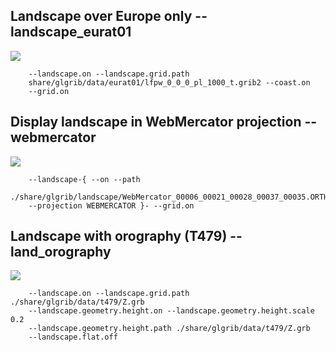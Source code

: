 ## Landscape over Europe only -- landscape_eurat01
![](tree/master/share/glgrib/test/landscape_eurat01/TEST_0000.png)

```
    --landscape.on --landscape.grid.path 
    share/glgrib/data/eurat01/lfpw_0_0_0_pl_1000_t.grib2 --coast.on 
    --grid.on 
```
## Display landscape in WebMercator projection -- webmercator
![](tree/master/share/glgrib/test/webmercator/TEST_0000.png)

```
    --landscape-{ --on --path 
    ./share/glgrib/landscape/WebMercator_00006_00021_00028_00037_00035.ORTHOIMAGERY.ORTHOPHOTOS.bmp 
    --projection WEBMERCATOR }- --grid.on 
```
## Landscape with orography (T479) -- land_orography
![](tree/master/share/glgrib/test/land_orography/TEST_0000.png)

```
    --landscape.on --landscape.grid.path ./share/glgrib/data/t479/Z.grb 
    --landscape.geometry.height.on --landscape.geometry.height.scale 0.2 
    --landscape.geometry.height.path ./share/glgrib/data/t479/Z.grb 
    --landscape.flat.off 
```
